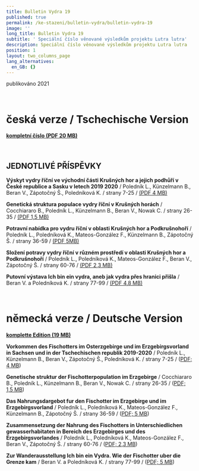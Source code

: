 ```yaml
---
title: Bulletin Vydra 19
published: true
permalink: /ke-stazeni/bulletin-vydra/bulletin-vydra-19
image: ''
long_title: Bulletin Vydra 19
subtitle: ' Speciální číslo věnované výsledkům projektu Lutra lutra'
description: Speciální číslo věnované výsledkům projektu Lutra lutra
position: 1
layout: two_columns_page
lang_alternatives:
  en_GB: {}
---
```

publikováno 2021

<br/> 

# česká verze / Tschechische Version

****[**kompletní číslo (PDF 20 MB)**](/media/bulletin_VYDRA_19_complet_web.pdf)****

<br/> 

## JEDNOTLIVÉ PŘÍSPĚVKY

**Výskyt vydry říční ve východní části Krušných hor a jejich podhůří v České republice a Sasku v letech 2019 2020** / Poledník L., Künzelmann B., Beran V., Zápotočný Š., Poledníková K. / strany 7-25 / [(PDF 4 MB)](/media/bulletin_VYDRA_19_Polednik_etal_occurence_7_25.pdf)

**Genetická struktura populace vydry říční v Krušných horách** / Cocchiararo B., Poledník L., Künzelmann B., Beran V., Nowak C. / strany 26-35 / [(PDF 1,5 MB)](/media/bulletin_VYDRA_19_Cocchiararo_etal_26_35.pdf)

**Potravní nabídka pro vydru říční v oblasti Krušných hor a Podkrušnohoří** / Poledník L., Poledníková K., Mateos-González F., Künzelmann B., Zápotočný Š. / strany 36-59 / [(PDF 5MB)](/media/bulletin_VYDRA_19_Polednik_etal_prey_36_59.pdf)

**Složení potravy vydry říční v různém prostředí v oblasti Krušných hor a Podkrušnohoří** / Poledník L., Poledníková K., Mateos-González F., Beran V., Zápotočný Š. / strany 60-76 / [(PDF 2,3 MB)](/media/bulletin_VYDRA_19_Polednik_etal_diet_60_76.pdf)

**Putovní výstava Ich bin ein vydra, aneb jak vydra přes hranici přišla** / Beran V. a Poledníková K. / strany 77-99 /  [(PDF 4,8 MB)](/media/bulletin_VYDRA_19_Beran_77_99.pdf)

<br/>

# německá verze / Deutsche Version

[**komplette Edition (19 MB)**](/media/bulletin_VYDRA_german_web.pdf)

**Vorkommen des Fischotters im Osterzgebirge und im Erzgebirgsvorland in Sachsen und in der Tschechischen republik 2019-2020** / Poledník L., Künzelmann B., Beran V., Zápotočný Š., Poledníková K. / strany 7-25 / ([PDF; 4 MB](/media/bulletin_VYDRA_Deutsche_Vorkommen.pdf)) 

**Genetische struktur der Fischotterpopulation im Erzgebirge** / Cocchiararo B., Poledník L., Künzelmann B., Beran V., Nowak C. / strany 26-35 / ([PDF; 1,5 MB](/media/bulletin_VYDRA_Deutsche_Genetische.pdf))

**Das Nahrungsdargebot fur den Fischotter im Erzgebirge und im Erzgebirgsvorland** / Poledník L., Poledníková K., Mateos-González F., Künzelmann B., Zápotočný Š. / strany 36-59 / ([PDF; 5 MB](/media/bulletin_VYDRA_Deutsche_Nahrungsdargebot.pdf))

**Zusammensetzung der Nahrung des Fischotters in Unterschiedlichen gewasserhabitaten in Bereich des Erzgebirges und des Erzgebirgsvorlandes** / Poledník L., Poledníková K., Mateos-González F., Beran V., Zápotočný Š. / strany 60-76 / ([PDF; 2,3 MB](/media/bulletin_VYDRA_Deutsche_Nahrung.pdf))

**Zur Wanderausstellung Ich bin ein Vydra. Wie der Fischotter uber die Grenze kam** / Beran V. a Poledníková K. / strany 77-99 /  ([PDF; 5 MB](/media/bulletin_VYDRA_Deutsche_Ausstellung.pdf))

